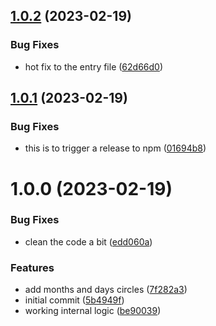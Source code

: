 ## [1.0.2](https://github.com/gimyboya/vue-moon/compare/v1.0.1...v1.0.2) (2023-02-19)


### Bug Fixes

* hot fix to the entry file ([62d66d0](https://github.com/gimyboya/vue-moon/commit/62d66d0e1b04265ff3d20d404525a290dc7bc84b))

## [1.0.1](https://github.com/gimyboya/vue-moon/compare/v1.0.0...v1.0.1) (2023-02-19)


### Bug Fixes

* this is to trigger a release to npm ([01694b8](https://github.com/gimyboya/vue-moon/commit/01694b879e7dcce76a1aaac117c0e1e4b5f7bfeb))

# 1.0.0 (2023-02-19)


### Bug Fixes

* clean the code a bit ([edd060a](https://github.com/gimyboya/vue-moon/commit/edd060a84e487c4973a73c0db8ff43dffdeb2d31))


### Features

* add months and days circles ([7f282a3](https://github.com/gimyboya/vue-moon/commit/7f282a333b8bdc3c945a95a1d4fc496a8eaef2c4))
* initial commit ([5b4949f](https://github.com/gimyboya/vue-moon/commit/5b4949ff977d7851f75ea3e75f64e0702f2a3c23))
* working internal logic ([be90039](https://github.com/gimyboya/vue-moon/commit/be90039276dba4f2d0718301629ea69ea49a4c8e))
